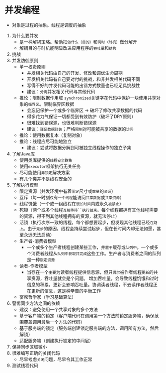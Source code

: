 # 并发编程
   - 对象是过程的抽象。线程是调度的抽象
1. 为什么要并发
   - 是一种解耦策略。帮助把`做什么（目的）`和`何时（时机）`做分解开
   - 解耦目的与时机能明显改进应用程序的`吞吐量`和`结构`
2. 挑战
3. 并发防御原则
   - 单一权责原则
     - 并发相关代码由自己的开发、修改和调优生命周期
     - 开发相关代码有自己要对付的挑战，和非并发相关代码不同
     - 写得不好的并发代码可能的出错方式数量也已经足具挑战性
     - 建议：`分离`并发相关代码与其他代码
   - 推论：限制数据作用域
   `synchronized`关键字在代码中保护一块使用共享对象的`临界区`。限制临界区数据
     - 会忘记保护一个或多个临界区 -> 破坏了修改共享数据的代码
     - 得多花力气保证一切都受到有效防护（破坏了DRY原则）
     - 很难找到错误源，也很难判断错误源
     - 建议：`谨记数据封装`；严格`限制`对可能被共享的数据的`访问`
   - 推论：使用数据复本（复制对象）
   - 推论：线程应尽可能地独立
     - 建议：尝试将数据分解到可被独立线程操作的独立子集
4. 了解Java库
   - 使用类库提供的`线程安全群集`
   - 使用`executor`框架执行无关任务
   - 尽可能使用`非锁定`解决方案
   - 有几个类并不是线程安全的
5. 了解执行模型
   - 限定资源（并发环境中有着`固定`尺寸或`数量`的`资源`）
   - 互斥（每一时刻`仅`有`一个线程`能访问`共享数据`或`共享资源`）
   - 线程饥饿（一个或一组线程在`很长时间`内或永久`被禁止`）
   - 死锁（两个或多个线程`互相等待``执行结束`。每个线程都拥有其他线程需要的资源，得不到其他线程拥有的资源，就无法停止）
   - 活锁（执行次序一致的线程，每个都想要起步，但发现其他线程已经`在路上`。由于`竞步`的原因。线程会持续尝试起步，但在长时间内却无法如愿，甚至永远无法启动）
   - 生产者-消费者模型
     - 一个或多个生产者线程创建某些工作，并`置于`缓存或`队列中`。一个或多个消费者线程从`队列中获取并完成`这些工作。生产者与消费者之间的队列是一种`限定资源`
   - 读者-作者模型
     - 当存在一个`主要`为读者线程提供信息源，但只`偶尔`被作者线程`更新`的共享资源，吞吐量就会是个问题。
增加吞吐量，会导致线程饥饿和过时信息的积累。更新会影响吞吐量。协调读者线程，不去读作者线程正在更新的信息，这是种辛苦的平衡工作
   - 宴席哲学家（学习基础算法）
6. 警惕同步方法之间的依赖
   - 建议：避免使用一个共享对象的多个方法
   - 基于客户端的锁定（客户端代码在调用第一个方法前锁定服务端，确保范围覆盖调用最后一个方法的代码）
   - 基于服务端的锁定（服务端创建锁定服务端的方法，调用所有方法，然后解锁）
   - 适配服务端（创建执行锁定的中间层）
7. 保持同步区域微小
8. 很难编写正确的关闭代码
   - 尽早考虑`关闭`问题，尽早令其工作正常
9. 测试线程代码